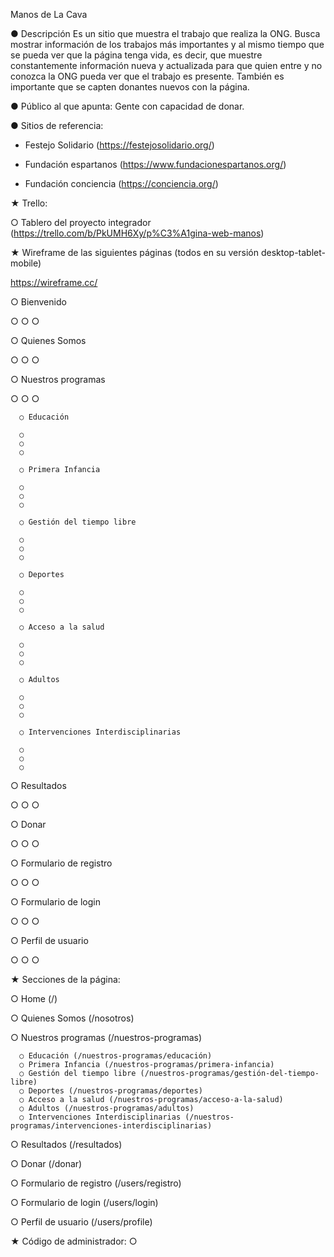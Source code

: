 Manos de La Cava

● Descripción
Es un sitio que muestra el trabajo que realiza la ONG. Busca mostrar información de los trabajos más importantes y al mismo tiempo que se pueda ver que la página tenga vida, es decir, que muestre constantemente información nueva y actualizada para que quien entre y no conozca la ONG pueda ver que el trabajo es presente.
También es importante que se capten donantes nuevos con la página.

● Público al que apunta:
Gente con capacidad de donar.

● Sitios de referencia:
- Festejo Solidario (https://festejosolidario.org/)

- Fundación espartanos (https://www.fundacionespartanos.org/)

- Fundación conciencia (https://conciencia.org/)

★ Trello:

○ Tablero del proyecto integrador (https://trello.com/b/PkUMH6Xy/p%C3%A1gina-web-manos)

★ Wireframe de las siguientes páginas (todos en su versión desktop-tablet-mobile)

https://wireframe.cc/

○ Bienvenido

  ○
  ○
  ○

○ Quienes Somos

  ○
  ○
  ○

○ Nuestros programas

  ○
  ○
  ○

      ○ Educación
      
      ○
      ○
      ○
      
      ○ Primera Infancia
      
      ○
      ○
      ○
      
      ○ Gestión del tiempo libre
      
      ○
      ○
      ○
      
      ○ Deportes
      
      ○
      ○
      ○
      
      ○ Acceso a la salud
      
      ○
      ○
      ○
      
      ○ Adultos
      
      ○
      ○
      ○
      
      ○ Intervenciones Interdisciplinarias
      
      ○
      ○
      ○
      
○ Resultados

○
○
○

○ Donar

○
○
○

○ Formulario de registro

○
○
○

○ Formulario de login

○
○
○

○ Perfil de usuario

○
○
○

★ Secciones de la página:

○ Home (/)

○ Quienes Somos (/nosotros)

○ Nuestros programas (/nuestros-programas)

      ○ Educación (/nuestros-programas/educación)
      ○ Primera Infancia (/nuestros-programas/primera-infancia)
      ○ Gestión del tiempo libre (/nuestros-programas/gestión-del-tiempo-libre)
      ○ Deportes (/nuestros-programas/deportes)
      ○ Acceso a la salud (/nuestros-programas/acceso-a-la-salud)
      ○ Adultos (/nuestros-programas/adultos)
      ○ Intervenciones Interdisciplinarias (/nuestros-programas/intervenciones-interdisciplinarias)

○ Resultados (/resultados)

○ Donar (/donar)

○ Formulario de registro (/users/registro)

○ Formulario de login (/users/login)

○ Perfil de usuario (/users/profile)

★ Código de administrador:
○ 
